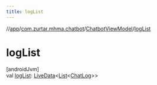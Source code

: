 ```yaml
---
title: logList
---
```

//[app](../../../index.html)/[com.zurtar.mhma.chatbot](../index.html)/[ChatbotViewModel](index.html)/[logList](log-list.html)



# logList



[androidJvm]\
val [logList](log-list.html): [LiveData](https://developer.android.com/reference/kotlin/androidx/lifecycle/LiveData.html)&lt;[List](https://kotlinlang.org/api/core/kotlin-stdlib/kotlin.collections/-list/index.html)&lt;[ChatLog](../../com.zurtar.mhma.data/-chat-log/index.html)&gt;&gt;



